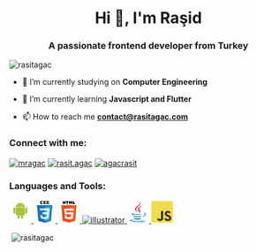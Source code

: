 <h1 align="center">Hi 👋, I'm Raşid</h1>
<h3 align="center">A passionate frontend developer from Turkey</h3>

<p align="left"> <img src="https://komarev.com/ghpvc/?username=rasitagac&label=Profile%20views&color=0e75b6&style=flat" alt="rasitagac" /> </p>

- 🔭 I’m currently studying on **Computer Engineering**

- 🌱 I’m currently learning **Javascript and Flutter**

- 📫 How to reach me **contact@rasitagac.com**

<h3 align="left">Connect with me:</h3>
<p align="left">
<a href="https://linkedin.com/in/mragac" target="blank"><img align="center" src="https://raw.githubusercontent.com/rahuldkjain/github-profile-readme-generator/master/src/images/icons/Social/linked-in-alt.svg" alt="mragac" height="30" width="40" /></a>
<a href="https://instagram.com/rasit.agac" target="blank"><img align="center" src="https://raw.githubusercontent.com/rahuldkjain/github-profile-readme-generator/master/src/images/icons/Social/instagram.svg" alt="rasit.agac" height="30" width="40" /></a>
<a href="https://open.spotify.com/user/agacrasit?si=a7c4f36ac55c4615" target="blank"><img align="center" src="https://raw.githubusercontent.com/rahuldkjain/github-profile-readme-generator/master/src/images/icons/Social/spotify.svg" alt="agacrasit" height="30" width="40" /></a>
</p>

<h3 align="left">Languages and Tools:</h3>
<p align="left"> <a href="https://developer.android.com" target="_blank" rel="noreferrer"> <img src="https://raw.githubusercontent.com/devicons/devicon/master/icons/android/android-original-wordmark.svg" alt="android" width="40" height="40"/> </a> <a href="https://www.w3schools.com/css/" target="_blank" rel="noreferrer"> <img src="https://raw.githubusercontent.com/devicons/devicon/master/icons/css3/css3-original-wordmark.svg" alt="css3" width="40" height="40"/> </a> <a href="https://www.w3.org/html/" target="_blank" rel="noreferrer"> <img src="https://raw.githubusercontent.com/devicons/devicon/master/icons/html5/html5-original-wordmark.svg" alt="html5" width="40" height="40"/> </a> <a href="https://www.adobe.com/in/products/illustrator.html" target="_blank" rel="noreferrer"> <img src="https://www.vectorlogo.zone/logos/adobe_illustrator/adobe_illustrator-icon.svg" alt="illustrator" width="40" height="40"/> </a> <a href="https://www.java.com" target="_blank" rel="noreferrer"> <img src="https://raw.githubusercontent.com/devicons/devicon/master/icons/java/java-original.svg" alt="java" width="40" height="40"/> </a> <a href="https://developer.mozilla.org/en-US/docs/Web/JavaScript" target="_blank" rel="noreferrer"> <img src="https://raw.githubusercontent.com/devicons/devicon/master/icons/javascript/javascript-original.svg" alt="javascript" width="40" height="40"/> </a> </p>

<p>&nbsp;<img align="center" src="https://github-readme-stats.vercel.app/api?username=rasitagac&show_icons=true&locale=en" alt="rasitagac" /></p>
